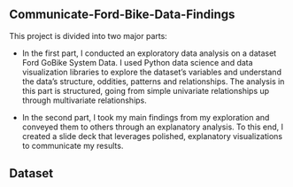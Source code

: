 ## Communicate-Ford-Bike-Data-Findings

This project is divided into two major parts:

- In the first part, I conducted an exploratory data analysis on a dataset Ford GoBike System Data. I used Python data science and data visualization libraries to explore the dataset’s variables and understand the data’s structure, oddities, patterns and relationships. The analysis in this part is structured, going from simple univariate relationships up through multivariate relationships.

- In the second part, I took my main findings from my exploration and conveyed them to others through an explanatory analysis. To this end, I created a slide deck that leverages polished, explanatory visualizations to communicate my results.

## Dataset
